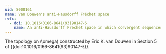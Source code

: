 ```yaml
---
uid: S000161
name: Van Douwen's anti-Hausdorff Fréchet space
refs:
  - doi: 10.1016/0166-8641(93)90147-6
    name: An anti-Hausdorff Fréchet space in which convergent sequences have unique limits
---
```


The topology on \(\omega\) constructed by Eric K. van Douwen in Section 5 of
{{doi:10.1016/0166-8641(93)90147-6}}.
